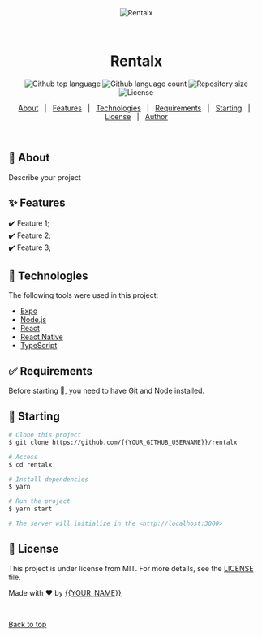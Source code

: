 <div align="center" id="top"> 
  <img src="./.github/app.gif" alt="Rentalx" />

  &#xa0;

  <!-- <a href="https://rentalx.netlify.app">Demo</a> -->
</div>

<h1 align="center">Rentalx</h1>

<p align="center">
  <img alt="Github top language" src="https://img.shields.io/github/languages/top/{{YOUR_GITHUB_USERNAME}}/rentalx?color=56BEB8">

  <img alt="Github language count" src="https://img.shields.io/github/languages/count/{{YOUR_GITHUB_USERNAME}}/rentalx?color=56BEB8">

  <img alt="Repository size" src="https://img.shields.io/github/repo-size/{{YOUR_GITHUB_USERNAME}}/rentalx?color=56BEB8">

  <img alt="License" src="https://img.shields.io/github/license/{{YOUR_GITHUB_USERNAME}}/rentalx?color=56BEB8">

  <!-- <img alt="Github issues" src="https://img.shields.io/github/issues/{{YOUR_GITHUB_USERNAME}}/rentalx?color=56BEB8" /> -->

  <!-- <img alt="Github forks" src="https://img.shields.io/github/forks/{{YOUR_GITHUB_USERNAME}}/rentalx?color=56BEB8" /> -->

  <!-- <img alt="Github stars" src="https://img.shields.io/github/stars/{{YOUR_GITHUB_USERNAME}}/rentalx?color=56BEB8" /> -->
</p>

<!-- Status -->

<!-- <h4 align="center"> 
	🚧  Rentalx 🚀 Under construction...  🚧
</h4> 

<hr> -->

<p align="center">
  <a href="#dart-about">About</a> &#xa0; | &#xa0; 
  <a href="#sparkles-features">Features</a> &#xa0; | &#xa0;
  <a href="#rocket-technologies">Technologies</a> &#xa0; | &#xa0;
  <a href="#white_check_mark-requirements">Requirements</a> &#xa0; | &#xa0;
  <a href="#checkered_flag-starting">Starting</a> &#xa0; | &#xa0;
  <a href="#memo-license">License</a> &#xa0; | &#xa0;
  <a href="https://github.com/{{YOUR_GITHUB_USERNAME}}" target="_blank">Author</a>
</p>

<br>

## :dart: About ##

Describe your project

## :sparkles: Features ##

:heavy_check_mark: Feature 1;\
:heavy_check_mark: Feature 2;\
:heavy_check_mark: Feature 3;

## :rocket: Technologies ##

The following tools were used in this project:

- [Expo](https://expo.io/)
- [Node.js](https://nodejs.org/en/)
- [React](https://pt-br.reactjs.org/)
- [React Native](https://reactnative.dev/)
- [TypeScript](https://www.typescriptlang.org/)

## :white_check_mark: Requirements ##

Before starting :checkered_flag:, you need to have [Git](https://git-scm.com) and [Node](https://nodejs.org/en/) installed.

## :checkered_flag: Starting ##

```bash
# Clone this project
$ git clone https://github.com/{{YOUR_GITHUB_USERNAME}}/rentalx

# Access
$ cd rentalx

# Install dependencies
$ yarn

# Run the project
$ yarn start

# The server will initialize in the <http://localhost:3000>
```

## :memo: License ##

This project is under license from MIT. For more details, see the [LICENSE](LICENSE.md) file.


Made with :heart: by <a href="https://github.com/{{YOUR_GITHUB_USERNAME}}" target="_blank">{{YOUR_NAME}}</a>

&#xa0;

<a href="#top">Back to top</a>
